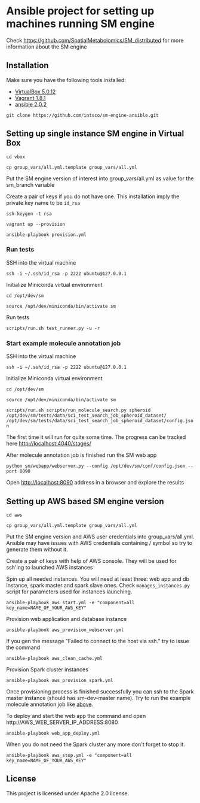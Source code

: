 # Ansible project for setting up machines running SM engine
Check https://github.com/SpatialMetabolomics/SM_distributed for more information about the SM engine

## Installation
Make sure you have the following tools installed:
* [VirtualBox 5.0.12](https://www.virtualbox.org/wiki/Downloads)
* [Vagrant 1.8.1](https://www.vagrantup.com/downloads.html)
* [ansible 2.0.2](http://docs.ansible.com/ansible/intro_installation.html#latest-releases-via-pip)

`git clone https://github.com/intsco/sm-engine-ansible.git`

## Setting up single instance SM engine in Virtual Box

`cd vbox`

`cp group_vars/all.yml.template group_vars/all.yml`

Put the SM engine version of interest into group_vars/all.yml as value for the sm_branch variable

Create a pair of keys if you do not have one. This installation imply the private key name to be `id_rsa`

`ssh-keygen -t rsa`

`vagrant up --provision`

`ansible-playbook provision.yml`


### Run tests

SSH into the virtual machine
 
`ssh -i ~/.ssh/id_rsa -p 2222 ubuntu@127.0.0.1`
 
Initialize Miniconda virtual environment

`cd /opt/dev/sm`

`source /opt/dev/miniconda/bin/activate sm`

Run tests

`scripts/run.sh test_runner.py -u -r`

### Start example molecule annotation job <a id="example-job"></a>

SSH into the virtual machine
 
`ssh -i ~/.ssh/id_rsa -p 2222 ubuntu@127.0.0.1`
 
Initialize Miniconda virtual environment

`cd /opt/dev/sm`

`source /opt/dev/miniconda/bin/activate sm`

`scripts/run.sh scripts/run_molecule_search.py spheroid /opt/dev/sm/tests/data/sci_test_search_job_spheroid_dataset/ /opt/dev/sm/tests/data/sci_test_search_job_spheroid_dataset/config.json`

The first time it will run for quite some time. The progress can be tracked here [http://localhost:4040/stages/](http://localhost:4040/stages/) 

After molecule annotation job is finished run the SM web app

`python sm/webapp/webserver.py --config /opt/dev/sm/conf/config.json --port 8090`

Open [http://localhost:8090](http://localhost:8090) address in a browser and explore the results

## Setting up AWS based SM engine version

`cd aws`

`cp group_vars/all.yml.template group_vars/all.yml`

Put the SM engine version and AWS user credentials into group_vars/all.yml.
Ansible may have issues with AWS credentials containing / symbol so try to generate them without it.

Create a pair of keys with help of AWS console. They will be used for ssh'ing to launched AWS instances

Spin up all needed instances. You will need at least three: web app and db instance, spark master and spark slave ones.
Check `manages_instances.py` script for parameters used for instances launching.

`ansible-playbook aws_start.yml -e "component=all key_name=NAME_OF_YOUR_AWS_KEY"`

Provision web application and database instance
 
`ansible-playbook aws_provision_webserver.yml`

If you gen the message "Failed to connect to the host via ssh." try to issue the command

`ansible-playbook aws_clean_cache.yml`

Provision Spark cluster instances
 
`ansible-playbook aws_provision_spark.yml`

Once provisioning process is finished successfully you can ssh to the Spark master instance (should has sm-dev-master name).
Try to run the example molecule annotation job like [above](#example-job).

To deploy and start the web app the command and open http://AWS_WEB_SERVER_IP_ADDRESS:8080

`ansible-playbook web_app_deploy.yml`

When you do not need the Spark cluster any more don't forget to stop it.

`ansible-playbook aws_stop.yml -e "component=all key_name=NAME_OF_YOUR_AWS_KEY"`

## License

This project is licensed under Apache 2.0 license.
